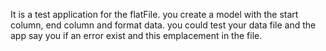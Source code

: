 It is a test application for the flatFile.
you create a model with the start column, end column and format data.
you could test your data file and the app say you if an error exist and this emplacement in the file.
